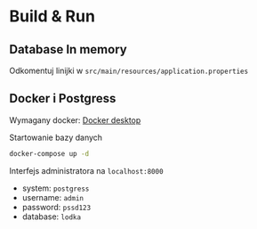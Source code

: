 # Build & Run

## Database In memory

Odkomentuj linijki w `src/main/resources/application.properties`

## Docker i Postgress
Wymagany docker: [Docker desktop](https://www.docker.com/)

Startowanie bazy danych

```bash
docker-compose up -d
```

Interfejs administratora na `localhost:8000`
- system: `postgress`
- username: `admin`
- password: `pssd123`
- database: `lodka`